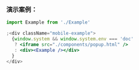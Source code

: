 ### 演示案例：
```jsx harmony
import Example from './Example'

;<div className="mobile-example">
  {window.system && window.system.env === 'doc' 
   ? <iframe src="./components/popup.html" />
   : <div><Example /></div>
  }
</div>
``` 
```js { "file": "../Example.tsx" }
```